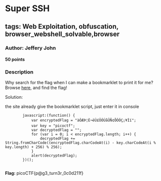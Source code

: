 # Super SSH
## tags: Web Exploitation, obfuscation, browser_webshell_solvable,browser

### Author: Jeffery John
#### 50 points
### Description
Why search for the flag when I can make a bookmarklet to print it for me?Browse [here](http://titan.picoctf.net:51073/), and find the flag!

Solution:

the site already give the bookmarklet script, just enter it in console
```
        javascript:(function() {
            var encryptedFlag = "àÒÆÞ¦È¬ëÙ£ÖÓÚåÛÑ¢ÕÓÓÇ¡¥Ìí";
            var key = "picoctf";
            var decryptedFlag = "";
            for (var i = 0; i < encryptedFlag.length; i++) {
                decryptedFlag += String.fromCharCode((encryptedFlag.charCodeAt(i) - key.charCodeAt(i % key.length) + 256) % 256);
            }
            alert(decryptedFlag);
        })();
    
```

**Flag:** picoCTF{p@g3_turn3r_0c0d211f}
